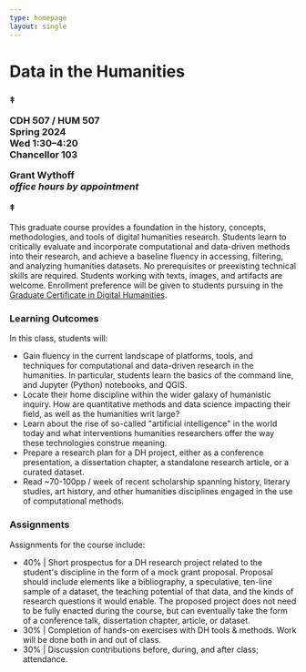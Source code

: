 ```yaml
---
type: homepage
layout: single
---
```


<h1 class="tc">Data in the Humanities</h1>

<h3 class="tc">

‡

CDH 507 / HUM 507\
Spring 2024\
Wed 1:30–4:20\
Chancellor 103

Grant Wythoff\
*office hours by appointment*

‡

</h3>

This graduate course provides a foundation in the history, concepts, methodologies, and tools of digital humanities research. Students learn to critically evaluate and incorporate computational and data-driven methods into their research, and achieve a baseline fluency in accessing, filtering, and analyzing humanities datasets. No prerequisites or preexisting technical skills are required. Students working with texts, images, and artifacts are welcome. Enrollment preference will be given to students pursuing in the [Graduate Certificate in Digital Humanities](https://cdh.princeton.edu/engage/graduate-students/graduate-certificate/).

### Learning Outcomes

In this class, students will:

- Gain fluency in the current landscape of platforms, tools, and techniques for computational and data-driven research in the humanities. In particular, students learn the basics of the command line, and Jupyter (Python) notebooks, and QGIS.
- Locate their home discipline within the wider galaxy of humanistic inquiry. How are quantitative methods and data science impacting their field, as well as the humanities writ large?
- Learn about the rise of so-called "artificial intelligence" in the world today and what interventions humanities researchers offer the way these technologies construe meaning.
- Prepare a research plan for a DH project, either as a conference presentation, a dissertation chapter, a standalone research article, or a curated dataset.
- Read ~70-100pp / week of recent scholarship spanning history, literary studies, art history, and other humanities disciplines engaged in the use of computational methods.

### Assignments

Assignments for the course include:

- 40% | Short prospectus for a DH research project related to the student's discipline in the form of a mock grant proposal. Proposal should include elements like a bibliography, a speculative, ten-line sample of a dataset, the teaching potential of that data, and the kinds of research questions it would enable. The proposed project does not need to be fully enacted during the course, but can eventually take the form of a conference talk, dissertation chapter, article, or dataset.
- 30% | Completion of hands-on exercises with DH tools & methods. Work will be done both in and out of class.
- 30% | Discussion contributions before, during, and after class; attendance.